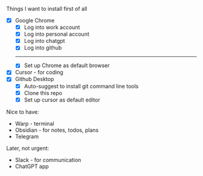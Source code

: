 Things I want to install first of all
- [x] Google Chrome
  - [x] Log into work account
  - [x] Log into personal account
  - [x] Log into chatgpt
  - [x] Log into github 
  ---
  - [x] Set up Chrome as default browser
- [x] Cursor - for coding
- [x] Github Desktop
  - [x] Auto-suggest to install git command line tools
  - [x] Clone this repo
  - [x] Set up cursor as default editor

Nice to have: 
- Warp - terminal
- Obsidian - for notes, todos, plans
- Telegram

Later, not urgent:
- Slack - for communication
- ChatGPT app